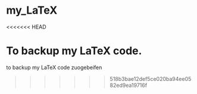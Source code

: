 # my_LaTeX
<<<<<<< HEAD

To backup my LaTeX code. 
=======
to backup my LaTeX code
zuogebeifen 
>>>>>>> 518b3bae12def5ce020ba94ee0582ed9ea19716f
